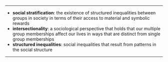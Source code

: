 

---
- **social stratification**: the existence of structured inequalities between groups in society in terms of their access to material and symbolic rewards
- **intersectionality**: a sociological perspective that holds that our multiple group memberships affect our lives in ways that are distinct from single group memberships
- **structured inequalities**: social inequalities that result from patterns in the social structure

---
